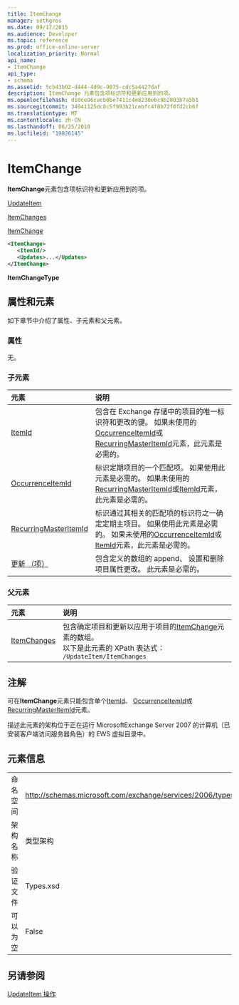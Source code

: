 ```yaml
---
title: ItemChange
manager: sethgros
ms.date: 09/17/2015
ms.audience: Developer
ms.topic: reference
ms.prod: office-online-server
localization_priority: Normal
api_name:
- ItemChange
api_type:
- schema
ms.assetid: 5cb43b02-d444-4d9c-9075-cdc5a4427daf
description: ItemChange 元素包含项标识符和更新应用到的项。
ms.openlocfilehash: d10ce96cacb0be7411c4e8230ebc9b2803b7a5b1
ms.sourcegitcommit: 34041125dc8c5f993b21cebfc4f8b72f0fd2cb6f
ms.translationtype: MT
ms.contentlocale: zh-CN
ms.lasthandoff: 06/25/2018
ms.locfileid: "19826145"
---
```

# <a name="itemchange"></a>ItemChange

**ItemChange**元素包含项标识符和更新应用到的项。 
  
[UpdateItem](updateitem.md)
  
[ItemChanges](itemchanges.md)
  
[ItemChange](itemchange.md)
  
```xml
<ItemChange>
   <ItemId/>
   <Updates>...</Updates>
</ItemChange>
```

 **ItemChangeType**
## <a name="attributes-and-elements"></a>属性和元素

如下章节中介绍了属性、子元素和父元素。
  
### <a name="attributes"></a>属性

无。
  
### <a name="child-elements"></a>子元素

|**元素**|**说明**|
|:-----|:-----|
|[ItemId](itemid.md) <br/> |包含在 Exchange 存储中的项目的唯一标识符和更改的键。 如果未使用的[OccurrenceItemId](occurrenceitemid.md)或[RecurringMasterItemId](recurringmasteritemid.md)元素，此元素是必需的。  <br/> |
|[OccurrenceItemId](occurrenceitemid.md) <br/> |标识定期项目的一个匹配项。 如果使用此元素是必需的。 如果未使用的[RecurringMasterItemId](recurringmasteritemid.md)或[ItemId](itemid.md)元素，此元素是必需的。  <br/> |
|[RecurringMasterItemId](recurringmasteritemid.md) <br/> |标识通过其相关的匹配项的标识符之一确定定期主项目。 如果使用此元素是必需的。 如果未使用的[OccurrenceItemId](occurrenceitemid.md)或[ItemId](itemid.md)元素，此元素是必需的。  <br/> |
|[更新 （项）](updates-item.md) <br/> |包含定义的数组的 append、 设置和删除项目属性更改。 此元素是必需的。  <br/> |
   
### <a name="parent-elements"></a>父元素

|**元素**|**说明**|
|:-----|:-----|
|[ItemChanges](itemchanges.md) <br/> |包含确定项目和更新以应用于项目的[ItemChange](itemchange.md)元素的数组。  <br/> 以下是此元素的 XPath 表达式：  <br/>  `/UpdateItem/ItemChanges` <br/> |
   
## <a name="remarks"></a>注解

可在**ItemChange**元素只能包含单个[ItemId](itemid.md)、 [OccurrenceItemId](occurrenceitemid.md)或[RecurringMasterItemId](recurringmasteritemid.md)元素。 
  
描述此元素的架构位于正在运行 MicrosoftExchange Server 2007 的计算机（已安装客户端访问服务器角色）的 EWS 虚拟目录中。
  
## <a name="element-information"></a>元素信息

|||
|:-----|:-----|
|命名空间  <br/> |http://schemas.microsoft.com/exchange/services/2006/types  <br/> |
|架构名称  <br/> |类型架构  <br/> |
|验证文件  <br/> |Types.xsd  <br/> |
|可以为空  <br/> |False  <br/> |
   
## <a name="see-also"></a>另请参阅



[UpdateItem 操作](updateitem-operation.md)

